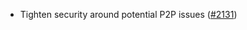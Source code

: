 - Tighten security around potential P2P issues
  ([\#2131](https://github.com/anoma/namada/pull/2131))